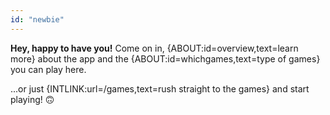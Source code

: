 ```yaml
---
id: "newbie"
---
```


**Hey, happy to have you!** Come on in, {ABOUT:id=overview,text=learn more} about the app and the {ABOUT:id=whichgames,text=type of games} you can play here.

...or just {INTLINK:url=/games,text=rush straight to the games} and start playing! 🙃
